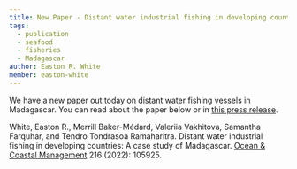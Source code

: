 ```yaml
---
title: New Paper - Distant water industrial fishing in developing countries: A case study of Madagascar
tags: 
  - publication
  - seafood
  - fisheries
  - Madagascar
author: Easton R. White
member: easton-white
---
```


We have a new paper out today on distant water fishing vessels in Madagascar. You can read about the paper below or in [this press release](https://www.unh.edu/unhtoday/2021/12/industrial-fishing-distant-waters). 

White, Easton R., Merrill Baker-Médard, Valeriia Vakhitova, Samantha Farquhar, and Tendro Tondrasoa Ramaharitra. Distant water industrial fishing in developing countries: A case study of Madagascar. [Ocean & Coastal Management](https://doi.org/10.1016/j.ocecoaman.2021.105925) 216 (2022): 105925.
 


<div data-badge-popover="right" data-badge-type="medium-donut" data-doi="10.1016/j.ocecoaman.2021.105925" data-hide-no-mentions="true" class="altmetric-embed"></div>


<script type='text/javascript' src='https://d1bxh8uas1mnw7.cloudfront.net/assets/embed.js'></script>